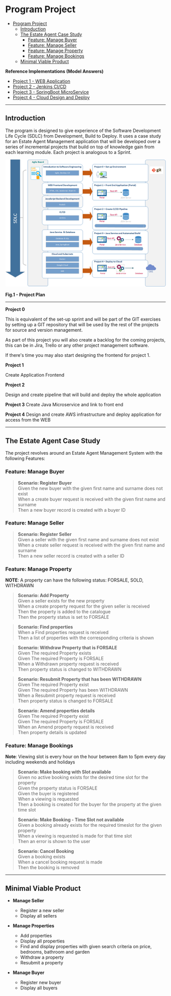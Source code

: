 # Program Project

- [Program Project](#program-project)
  - [Introduction](#introduction)
  - [The Estate Agent Case Study](#the-estate-agent-case-study)
    - [Feature: Manage Buyer](#feature-manage-buyer)
    - [Feature: Manage Seller](#feature-manage-seller)
    - [Feature: Manage Property](#feature-manage-property)
    - [Feature: Manage Bookings](#feature-manage-bookings)
  - [Minimal Viable Product](#minimal-viable-product)

**Reference Implementations (Model Answers)**

- [Project 1 - WEB Application](project1-react/README.md)
- [Project 2 - Jenkins CI/CD](project2-cicd-pipeline/README.md)
- [Project 3 - SpringBoot MicroService](project3-springboot/README.md)
- [Project 4 - Cloud Design and Deploy](project4-cloud-deploy/README.md)

---

## Introduction
The program is designed to give experience of the Software Development Life Cycle (SDLC) from Development, Build to Deploy.  It uses a case study for an Estate Agent Management application that will be developed over a series of incremental projects that build on top of knowledge gain from each learning module.  Each project is analogous to a Sprint.

![](./docs/images/project-plan.png)
<figcaption><b>Fig.1 - Project Plan</b></figcaption>

---

**Project 0**

This is equivalent of the set-up sprint and will be part of the GIT exercises by setting up a GIT repository that will be used by the rest of the projects for source and version management.

As part of this project you will also create a backlog for the coming projects, this can be in Jira, Trello or any other project management software.

If there's time you may also start designing the frontend for project 1.

**Project 1**

Create Application Frontend 

**Project 2**

Design and create pipeline that will build and deploy the whole application

**Project 3**
Create Java Microservice and link to front end

**Project 4**
Design and create AWS infrastructure and deploy application for access from the WEB

---

## The Estate Agent Case Study
The project revolves around an Estate Agent Management System with the following Features:

### Feature: Manage Buyer<span/>
>**Scenario: Register Buyer**   
Given the new buyer with the given first name and surname does not exist   
When a create buyer request is received with the given first name and surname   
Then a new buyer record is created with a buyer ID   

### Feature: Manage Seller<span/>
>**Scenario: Register Seller**   
Given a seller with the given first name and surname does not exist   
When a create seller request is received with the given first name and surname   
Then a new seller record is created with a seller ID   

### Feature: Manage Property
**NOTE**: A property can have the following status:  FORSALE, SOLD, WITHDRAWN
>**Scenario: Add Property**   
Given a seller exists for the new property   
When a create property request for the given seller is received   
Then the property is added to the catalogue   
Then the property status is set to FORSALE   

>**Scenario: Find properties**   
When a Find properties request is received   
Then a list of properties with the corresponding criteria is shown   

>**Scenario: Withdraw Property that is FORSALE**   
Given The required Property exists   
Given The required Property is FORSALE   
When a Withdrawn property request is received   
Then property status is changed to WITHDRAWN   

>**Scenario: Resubmit Property that has been WITHDRAWN**   
Given The required Property exist   
Given The required Property has been WITHDRAWN   
When a Resubmit property request is received   
Then property status is changed to FORSALE   

>**Scenario: Amend properties details**   
Given The required Property exist   
Given The required Property is FORSALE   
When an Amend property request is received   
Then property details is updated   

### Feature: Manage Bookings
**Note**:  Viewing slot is every hour on the hour between 8am to 5pm every day including weekends and holidays
>**Scenario: Make booking with Slot available**   
Given no active booking exists for the desired time slot for the property   
Given the property status is FORSALE   
Given the buyer is registered   
When a viewing is requested   
Then a booking is created for the buyer for the property at the given time slot   

>**Scenario: Make Booking - Time Slot not available**   
Given a booking already exists for the required timeslot for the given property   
When a viewing is requested is made for that time slot   
Then an error is shown to the user   

>**Scenario: Cancel Booking**   
Given a booking exists   
When a cancel booking request is made   
Then the booking is removed   

---

## Minimal Viable Product

- **Manage Seller**
  - Register a new seller
  - Display all sellers

- **Manage Properties**
  - Add properties
  - Display all properties
  - Find and display properties with given search criteria on price, bedrooms, bathroom and garden
  - Withdraw a property
  - Resubmit a property

- **Manage Buyer**
    - Register new buyer
    - Display all buyers
